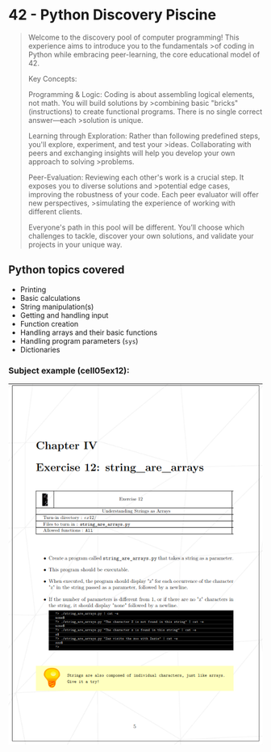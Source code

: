 # 42 - Python Discovery Piscine

>Welcome to the discovery pool of computer programming! This experience aims to introduce you to the fundamentals >of coding in Python while embracing peer-learning, the core educational model of 42.
>
>Key Concepts:
>
>    Programming & Logic: Coding is about assembling logical elements, not math. You will build solutions by >combining basic "bricks" (instructions) to create functional programs. There is no single correct answer—each >solution is unique.
>
>Learning through Exploration: Rather than following predefined steps, you'll explore, experiment, and test your >ideas. Collaborating with peers and exchanging insights will help you develop your own approach to solving >problems.
>
>Peer-Evaluation: Reviewing each other's work is a crucial step. It exposes you to diverse solutions and >potential edge cases, improving the robustness of your code. Each peer evaluator will offer new perspectives, >simulating the experience of working with different clients.
>
>Everyone's path in this pool will be different. You’ll choose which challenges to tackle, discover your own solutions, and validate your projects in your unique way.

## Python topics covered

- Printing
- Basic calculations
- String manipulation(s)
- Getting and handling input
- Function creation
- Handling arrays and their basic functions
- Handling program parameters (`sys`)
- Dictionaries

### Subject example (cell05ex12):

![cell05ex12](assets/pypiscine_sub_ex.png)
